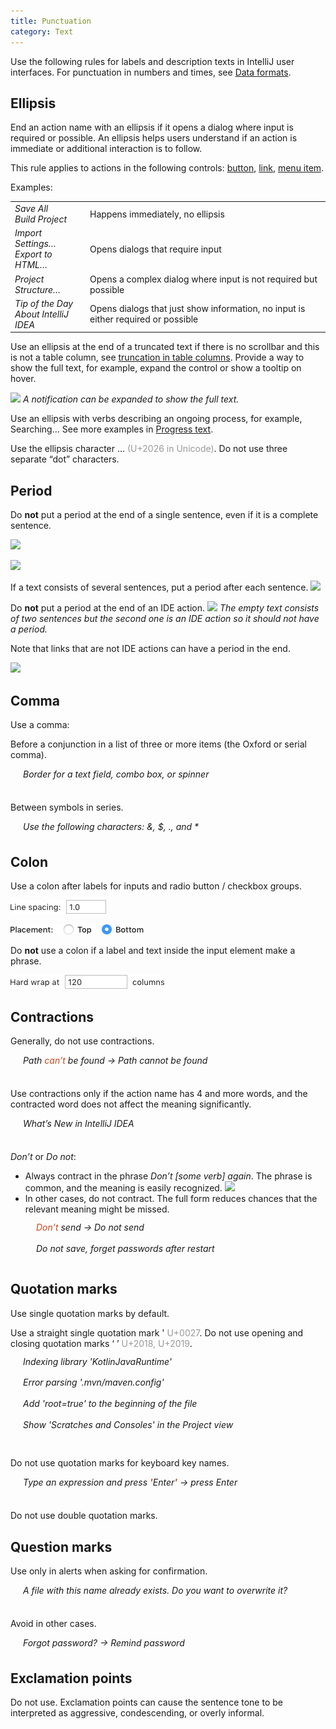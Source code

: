 ```yaml
---
title: Punctuation
category: Text
---
```


Use the following rules for labels and description texts in IntelliJ user interfaces. For punctuation in numbers and times, see [Data formats](data_formats.md).

## Ellipsis
End an action name with an ellipsis if it opens a dialog where input is required or possible. An ellipsis helps users understand if an action is immediate or additional interaction is to follow.

<p>This rule applies to actions in the following controls: <a href="button.topic">button</a>, <a href="link.md">link</a>, <a href="menu.md">menu item</a>.</p>

<p>Examples:</p>
<table style="none">
<tr>
    <td>
        <i>Save All</i><br/>
        <i>Build Project</i>
    </td>
    <td>
        Happens immediately, no ellipsis
    </td>
</tr>
<tr>
    <td>
        <i>Import Settings…</i><br/>
        <i>Export to HTML…</i>
    </td>
    <td>
        Opens dialogs that require input
    </td>
</tr>
<tr>
    <td>
        <i>Project Structure…</i>
    </td>
    <td>
        Opens a complex dialog where input is not required but possible
    </td>
</tr>
<tr>
    <td>
        <i>Tip of the Day</i><br/>
        <i>About IntelliJ IDEA</i>
    </td>
    <td>
        Opens dialogs that just show information, no input is either required or possible
    </td>
</tr>
</table>

Use an ellipsis at the end of a truncated text if there is no scrollbar and this is not a table column, see [truncation in table columns](table.md#sizes-and-placement). Provide a way to show the full text, for example, expand the control or show a tooltip on hover.

![](2_01_truncated_text.png)
*A notification can be expanded to show the full text.*

Use an ellipsis with verbs describing an ongoing process, for example,  Searching… See more examples in [Progress text](progress_text.md).

Use the ellipsis character … <span style="color: #999999;">(U+2026 in Unicode)</span>. Do not use three separate “dot” characters.


## Period
Do **not** put a period at the end of a single sentence, even if it is a complete sentence.

![](1_01_no_period_1.png)

![](1_01_no_period_2.png)

If a text consists of several sentences, put a period after each sentence.
![](1_02_periods_several_sentences.png)

Do **not** put a period at the end of an IDE action.
![](1_03_periods_action.png)
*The empty text consists of two sentences but the second one is an IDE action so it should not have a period.*

<p>Note that links that are not IDE actions can have a period in the end.</p>

![](1_04_period_navigation_link.png)


## Comma
<p>Use a comma:</p>

Before a conjunction in a list of three or more items (the Oxford or serial comma).
<p style="margin: 0 0 36px 20px;"><i>Border for a text field, combo box, or spinner</i></p>

Between symbols in series.
<p style="margin: 0 0 36px 20px;"><i>Use the following characters: &, $, ., and *</i></p>



## Colon
Use a colon after labels for inputs and radio button / checkbox groups.

![](../../../images/ui/input_field/label_noun.png)

![](../../../images/ui/radiobutton/radio_example.png)

Do **not** use a colon if a label and text inside the input element make a phrase.

![](../../../images/ui/input_field/label_sentence.png)


## Contractions
Generally, do not use contractions.
<p style="margin: 0 0 36px 20px;">
<i>Path <span style="color: #C3481B;">can’t</span> be found → Path cannot be found</i>
</p>

Use contractions only if the action name has 4 and more words, and the contracted word does not affect the meaning significantly.
<p style="margin: 0 0 36px 20px;">
<i>What’s New in IntelliJ IDEA</i>
</p>

*Don’t* or *Do not*:
* Always contract in the phrase *Don’t [some verb] again*. The phrase is common, and the meaning is easily recognized.
  ![](3_01_dont_ask_again.png)
* In other cases, do not contract. The full form reduces chances that the relevant meaning might be missed.
<p style="margin: -10px 0 36px 41px; line-height: 240%;">
<i><span style="color: #C3481B;">Don’t</span> send → Do not send</i><br/>
<i>Do not save, forget passwords after restart</i>
</p>


## Quotation marks
Use single quotation marks by default.

<note>Use a straight single quotation mark ' <span style="color: #999999;">U+0027</span>. Do not use opening and closing quotation marks ‘ ’ <span style="color: #999999;">U+2018, U+2019</span>.</note>

<p style="margin: -10px 0 36px 20px; line-height: 240%;">
<i>Indexing library 'KotlinJavaRuntime'<br/>
Error parsing '.mvn/maven.config'<br/>
Add 'root=true' to the beginning of the file<br/>
Show 'Scratches and Consoles' in the Project view</i>
</p>

Do not use quotation marks for keyboard key names.
<p style="margin: 0 0 36px 20px;">
<i>Type an expression and press <span style="color: #C3481B;"><b>'</b></span>Enter<span style="color: #C3481B;"><b>'</b></span> → press Enter</i>
</p>

Do not use double quotation marks.


## Question marks
Use only in alerts when asking for confirmation.
<p style="margin: 0 0 36px 20px;">
<i>A file with this name already exists. Do you want to overwrite it?</i>
</p>

Avoid in other cases.
<p style="margin: 0 0 36px 20px;">
<i>Forgot password? → Remind password</i>
</p>


## Exclamation points
Do not use. Exclamation points can cause the sentence tone to be interpreted as aggressive, condescending, or overly informal.

